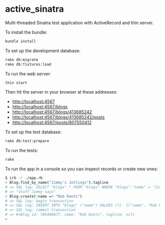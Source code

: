 # active_sinatra
Multi-threaded Sinatra test application with ActiveRecord and thin server.

To install the bundle:

```bash
bundle install
```

To set up the development database:

```bash
rake db:migrate
rake db:fixtures:load
```

To run the web server:

```bash
thin start
```

Then hit the server in your browser at these addresses:

* [http://localhost:4567](http://localhost:4567)
* [http://localhost:4567/blogs](http://localhost:4567/blogs)
* [http://localhost:4567/blogs/413685242](http://localhost:4567/blogs/413685242)
* [http://localhost:4567/blogs/413685242/posts](http://localhost:4567/blogs/413685242/posts)
* [http://localhost:4567/posts/807550412](http://localhost:4567/posts/807550412)

To set up the test database:

```bash
rake db:test:prepare
```

To run the tests:

```bash
rake
```

To run the app in a console so you can inspect records or create new ones:

```bash
$ irb -r ./app.rb 
> Blog.find_by_name("Jimmy's Jottings").tagline
# => SQL log: SELECT "blogs".* FROM "blogs" WHERE "blogs"."name" = 'Jimmy''s Jottings' LIMIT 1
# => "Stuff Jimmy says" 
> Blog.create(:name => "Rob Rants")
# => SQL log: begin transaction
# => SQL log: INSERT INTO "blogs" ("name") VALUES (?)  [["name", "Rob Rants"]]
# => SQL log: commit transaction
# => #<Blog id: 705406077, name: "Rob Rants", tagline: nil> 
> 
```
